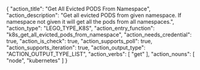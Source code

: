 {
"action_title": "Get All Evicted PODS From Namespace",
"action_description": "Get all evicted PODS from given namespace. If namespace not given it will get all the pods from all namespaces.",
"action_type": "LEGO_TYPE_K8S",
"action_entry_function": "k8s_get_all_evicted_pods_from_namespace",
"action_needs_credential": true,
"action_is_check": true,
"action_supports_poll": true,
"action_supports_iteration": true,
"action_output_type": "ACTION_OUTPUT_TYPE_LIST",
"action_verbs": [
"get"
],
"action_nouns": [
"node",
"kubernetes"
]
}
